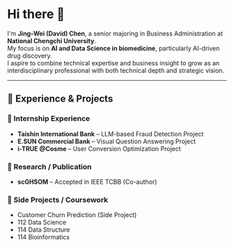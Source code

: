 # Hi there 👋

I'm **Jing-Wei (David) Chen**, a senior majoring in Business Administration at **National Chengchi University**.  
My focus is on **AI and Data Science in biomedicine**, particularly AI-driven drug discovery.  
I aspire to combine technical expertise and business insight to grow as an interdisciplinary professional with both technical depth and strategic vision.  

---

## 🔬 Experience & Projects

### 💼 Internship Experience
- **Taishin International Bank** – LLM-based Fraud Detection Project  
- **E.SUN Commercial Bank** – Visual Question Answering Project  
- **i-TRUE @Cosme** – User Conversion Optimization Project  

### 📖 Research / Publication
- **scGHSOM** – Accepted in IEEE TCBB (Co-author)  

### 🚀 Side Projects / Coursework
- Customer Churn Prediction (Side Project)  
- 112 Data Science  
- 114 Data Structure  
- 114 Bioinformatics 
